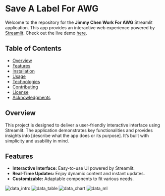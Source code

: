 # Save A Label For AWG

Welcome to the repository for the **Jimmy Chen Work For AWG** Streamlit application. This app provides an interactive web experience powered by [Streamlit](https://streamlit.io/). Check out the live demo [here](https://jimmychenworkforawg.streamlit.app/).

## Table of Contents

- [Overview](#overview)
- [Features](#features)
- [Installation](#installation)
- [Usage](#usage)
- [Technologies](#technologies)
- [Contributing](#contributing)
- [License](#license)
- [Acknowledgments](#acknowledgments)

## Overview

This project is designed to deliver a user-friendly interactive interface using Streamlit. The application demonstrates key functionalities and provides insights into [describe what the app does or its purpose]. It’s built with simplicity and usability in mind.

## Features

- **Interactive Interface:** Easy-to-use UI powered by Streamlit.
- **Real-Time Updates:** Enjoy dynamic content and instant updates.
- **Customizable:** Adaptable components to fit various needs.

![data_intro](https://github.com/user-attachments/assets/deb8f979-c417-40bc-8267-0923902144f0)
![data_table](https://github.com/user-attachments/assets/9e8f1636-a7be-4215-be51-ada00e34d0cc)
![data_chart](https://github.com/user-attachments/assets/c939666e-95b4-4838-82cc-9f48b7d9a42c)
![data_ml](https://github.com/user-attachments/assets/b80a4bb8-7c74-4214-adf2-7b0f37ef6e15)






